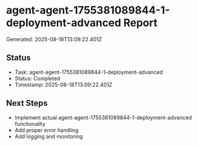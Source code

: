 # agent-agent-1755381089844-1-deployment-advanced Report

Generated: 2025-08-18T13:09:22.401Z

## Status
- Task: agent-agent-1755381089844-1-deployment-advanced
- Status: Completed
- Timestamp: 2025-08-18T13:09:22.401Z

## Next Steps
- Implement actual agent-agent-1755381089844-1-deployment-advanced functionality
- Add proper error handling
- Add logging and monitoring
